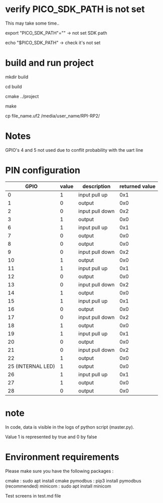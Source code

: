 # verify PICO_SDK_PATH is not set

This may take some time..

export "PICO_SDK_PATH"="" -> not set SDK path

echo "$PICO_SDK_PATH" -> check it's not set

# build and run project

mkdir build

cd build

cmake ../project

make

cp file_name.uf2 /media/user_name/RPI-RP2/


# Notes

GPIO's 4 and 5 not used due to conflit probability with the uart line


# PIN configuration

| GPIO | value | description |  returned value |
|----- |-------|-------------|-----------------|
|  0   |   1    |      input pull up       |      0x1           | 
|  1   |   0    |    output         |   0x0              |
|  2   |   0    |   input pull down          |    0x2             |
|  3   |  1     |    output         |     0x0            | 
|  6   |   1    |    input pull up         |    0x1             |
|  7   |   0    |    output         |   0x0              |
|  8   |   0   |      output       |    0x0             | 
|  9   |   0    |     input pull down        |     0x2            |
|  10   |  1     |    output         |      0x0           |
|  11   |   1    |    input pull up         |    0x1             | 
|  12  |   0    |    output         |    0x0             |
|  13   |  0     |    input pull down         |    0x2             |
|  14   |  1     |   output          |        0x0         | 
|  15   |  1     |   input pull up          |  0x1               |
|  16   |  0     |   output          |      0x0           |
|  17   |  0     |   input pull down          |   0x2              | 
|  18   |  1     |   output          |      0x0           |
|  19   |  1     |   input pull up          |  0x1               |
|  20   |  0     |   output          |     0x0            | 
|  21   |  0     |   input pull down          |  0x2               |
|  22   |  1     |    output         |     0x0            |
|  25 (INTERNAL LED)  | 1     |    output         |   0x0             | 
|  26   |     1  |   input pull up          |      0x1           |
|  27   |   1    |   output          |    0x0             |
|  28   |   0    |     output        |     0x0            | 



# note

In code, data is visible in the logs of python script (master.py).

Value 1 is represented by true and 0 by false


# Environment requirements

Please make sure you have the following packages :

cmake : sudo apt install cmake
pymodbus : pip3 install pymodbus
(recommended) minicom : sudo apt install minicom

Test screens in test.md file
